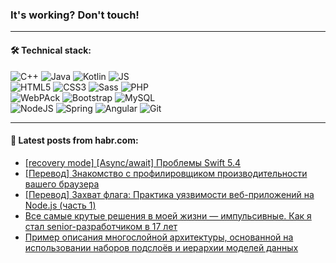 ### It's working? Don't touch!

---

#### 🛠️ Technical stack:

![C++](https://img.shields.io/badge/C++-informational?logo=c%2B%2B&style=flat&logoColor=white&color=9C033A)
![Java](https://img.shields.io/badge/Java-informational?logo=java&style=flat&logoColor=white&color=007396)
![Kotlin](https://img.shields.io/badge/Kotlin-informational?logo=Kotlin&style=flat&logoColor=white&color=0095D5)
![JS](https://img.shields.io/badge/JS-informational?logo=javaScript&style=flat&logoColor=black&color=F7Df1E) <br>
![HTML5](https://img.shields.io/badge/HTML5-informational?logo=html5&style=flat&logoColor=white&color=E34F26)
![CSS3](https://img.shields.io/badge/CSS3-informational?logo=css3&style=flat&logoColor=white&color=157286)
![Sass](https://img.shields.io/badge/Saas-informational?logo=sass&style=flat&logoColor=white&color=hotpink)
![PHP](https://img.shields.io/badge/PHP-informational?logo=php&style=flat&logoColor=white&color=777BB4) <br>
![WebPAck](https://img.shields.io/badge/WebPack-informational?logo=webPack&style=flat&logoColor=white&color=FF6F00)
![Bootstrap](https://img.shields.io/badge/Bootstrap-informational?logo=Bootstrap&style=flat&logoColor=white&color=7952B3)
![MySQL](https://img.shields.io/badge/MySQL-informational?logo=MySQL&style=flat&logoColor=white&color=00f) <br>
![NodeJS](https://img.shields.io/badge/NodeJS-informational?logo=node.js&style=flat&logoColor=white&color=43853D)
![Spring](https://img.shields.io/badge/Spring-informational?logo=Spring&style=flat&logoColor=white&color=0A9EDC)
![Angular](https://img.shields.io/badge/Vue-informational?logo=vue.js&style=flat&logoColor=white&color=red)
![Git](https://img.shields.io/badge/Git-informational?logo=git&style=flat&logoColor=white&color=darkorange)

___

#### 💬 Latest posts from habr.com:

<!-- BLOG-POST-LIST:START -->
- [[recovery mode] [Async/await] Проблемы Swift 5.4](https://habr.com/ru/post/668018/?utm_source=habrahabr&utm_medium=rss&utm_campaign=668018)
- [[Перевод] Знакомство с профилировщиком производительности вашего браузера](https://habr.com/ru/post/668008/?utm_source=habrahabr&utm_medium=rss&utm_campaign=668008)
- [[Перевод] Захват флага: Практика уязвимости веб-приложений на Node.js &lpar;часть 1&rpar;](https://habr.com/ru/post/667926/?utm_source=habrahabr&utm_medium=rss&utm_campaign=667926)
- [Все самые крутые решения в моей жизни — импульсивные. Как я стал senior-разработчиком в 17 лет](https://habr.com/ru/post/667878/?utm_source=habrahabr&utm_medium=rss&utm_campaign=667878)
- [Пример описания многослойной архитектуры, основанной на использовании наборов подслоёв и иерархии моделей данных](https://habr.com/ru/post/667922/?utm_source=habrahabr&utm_medium=rss&utm_campaign=667922)
<!-- BLOG-POST-LIST:END -->
